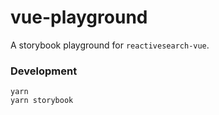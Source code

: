 # vue-playground

A storybook playground for `reactivesearch-vue`.


### Development

```
yarn
yarn storybook
```
